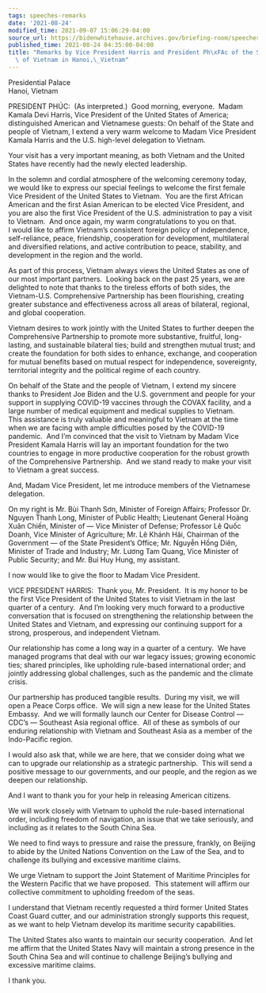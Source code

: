 ```yaml
---
tags: speeches-remarks
date: '2021-08-24'
modified_time: 2021-09-07 15:06:29-04:00
source_url: https://bidenwhitehouse.archives.gov/briefing-room/speeches-remarks/2021/08/24/remarks-by-vice-president-harris-and-president-phuc-of-the-socialist-republic-of-vietnam-in-hanoi-vietnam/
published_time: 2021-08-24 04:35:00-04:00
title: "Remarks by Vice President Harris and President Ph\xFAc of the Socialist Republic\
  \ of Vietnam in Hanoi,\_Vietnam"
---
```

 
Presidential Palace  
Hanoi, Vietnam

PRESIDENT PHÚC:  (As interpreted.)  Good morning, everyone.  Madam
Kamala Devi Harris, Vice President of the United States of America;
distinguished American and Vietnamese guests: On behalf of the State and
people of Vietnam, I extend a very warm welcome to Madam Vice President
Kamala Harris and the U.S. high-level delegation to Vietnam.  
  
Your visit has a very important meaning, as both Vietnam and the United
States have recently had the newly elected leadership.  
  
In the solemn and cordial atmosphere of the welcoming ceremony today, we
would like to express our special feelings to welcome the first female
Vice President of the United States to Vietnam.  You are the first
African American and the first Asian American to be elected Vice
President, and you are also the first Vice President of the U.S.
administration to pay a visit to Vietnam.  And once again, my warm
congratulations to you on that.  
I would like to affirm Vietnam’s consistent foreign policy of
independence, self-reliance, peace, friendship, cooperation for
development, multilateral and diversified relations, and active
contribution to peace, stability, and development in the region and the
world.  
  
As part of this process, Vietnam always views the United States as one
of our most important partners.  Looking back on the past 25 years, we
are delighted to note that thanks to the tireless efforts of both sides,
the Vietnam-U.S. Comprehensive Partnership has been flourishing,
creating greater substance and effectiveness across all areas of
bilateral, regional, and global cooperation.  
  
Vietnam desires to work jointly with the United States to further deepen
the Comprehensive Partnership to promote more substantive, fruitful,
long-lasting, and sustainable bilateral ties; build and strengthen
mutual trust; and create the foundation for both sides to enhance,
exchange, and cooperation for mutual benefits based on mutual respect
for independence, sovereignty, territorial integrity and the political
regime of each country.  
  
On behalf of the State and the people of Vietnam, I extend my sincere
thanks to President Joe Biden and the U.S. government and people for
your support in supplying COVID-19 vaccines through the COVAX facility,
and a large number of medical equipment and medical supplies to
Vietnam.  
This assistance is truly valuable and meaningful to Vietnam at the time
when we are facing with ample difficulties posed by the COVID-19
pandemic.  And I’m convinced that the visit to Vietnam by Madam Vice
President Kamala Harris will lay an important foundation for the two
countries to engage in more productive cooperation for the robust growth
of the Comprehensive Partnership.  And we stand ready to make your visit
to Vietnam a great success.   
  
And, Madam Vice President, let me introduce members of the Vietnamese
delegation.   
  
On my right is Mr. Bùi Thanh Sơn, Minister of Foreign Affairs; Professor
Dr. Nguyen Thanh Long, Minister of Public Health; Lieutenant General
Hoàng Xuân Chiến, Minister of — Vice Minister of Defense; Professor Lê
Quốc Doanh, Vice Minister of Agriculture; Mr. Lê Khánh Hải, Chairman of
the Government — of the State President’s Office; Mr. Nguyễn Hồng Diên,
Minister of Trade and Industry; Mr. Lương Tam Quang, Vice Minister of
Public Security; and Mr. Bui Huy Hung, my assistant.   
  
  
I now would like to give the floor to Madam Vice President.   
  
VICE PRESIDENT HARRIS:  Thank you, Mr. President.  It is my honor to be
the first Vice President of the United States to visit Vietnam in the
last quarter of a century.  And I’m looking very much forward to a
productive conversation that is focused on strengthening the
relationship between the United States and Vietnam, and expressing our
continuing support for a strong, prosperous, and independent Vietnam.   
  
Our relationship has come a long way in a quarter of a century.  We have
managed programs that deal with our war legacy issues; growing economic
ties; shared principles, like upholding rule-based international order;
and jointly addressing global challenges, such as the pandemic and the
climate crisis.  
  
Our partnership has produced tangible results.  During my visit, we will
open a Peace Corps office.  We will sign a new lease for the United
States Embassy.  And we will formally launch our Center for Disease
Control — CDC’s — Southeast Asia regional office.  All of these as
symbols of our enduring relationship with Vietnam and Southeast Asia as
a member of the Indo-Pacific region.   
  
I would also ask that, while we are here, that we consider doing what we
can to upgrade our relationship as a strategic partnership.  This will
send a positive message to our governments, and our people, and the
region as we deepen our relationship.   
  
And I want to thank you for your help in releasing American citizens.   
  
We will work closely with Vietnam to uphold the rule-based international
order, including freedom of navigation, an issue that we take seriously,
and including as it relates to the South China Sea.   
  
We need to find ways to pressure and raise the pressure, frankly, on
Beijing to abide by the United Nations Convention on the Law of the Sea,
and to challenge its bullying and excessive maritime claims.   
  
We urge Vietnam to support the Joint Statement of Maritime Principles
for the Western Pacific that we have proposed.  This statement will
affirm our collective commitment to upholding freedom of the seas.   
  
I understand that Vietnam recently requested a third former United
States Coast Guard cutter, and our administration strongly supports this
request, as we want to help Vietnam develop its maritime security
capabilities.   
  
The United States also wants to maintain our security cooperation.  And
let me affirm that the United States Navy will maintain a strong
presence in the South China Sea and will continue to challenge Beijing’s
bullying and excessive maritime claims.   
  
I thank you.
